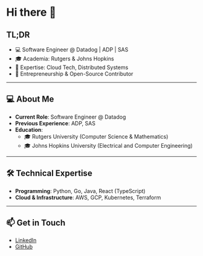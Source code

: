 # Hi there 👋
## TL;DR  

- 💻 Software Engineer @ Datadog | ADP | SAS  
- 🎓 Academia: Rutgers & Johns Hopkins  
- 🌟 Expertise: Cloud Tech, Distributed Systems  
- 🚀 Entrepreneurship & Open-Source Contributor 
---

## 💻 About Me

- **Current Role**: Software Engineer @ Datadog  
- **Previous Experience**: ADP, SAS
- **Education**:  
  - 🎓 Rutgers University (Computer Science & Mathematics)
  - 🎓 Johns Hopkins University (Electrical and Computer Engineering)

---

## 🛠️ Technical Expertise

- **Programming**: Python, Go, Java, React (TypeScript)  
- **Cloud & Infrastructure**: AWS, GCP, Kubernetes, Terraform  

---

## 📫 Get in Touch

- [LinkedIn](https://www.linkedin.com/in/zhaohan-yan/)
- [GitHub](https://github.com/zhaohanyan)
